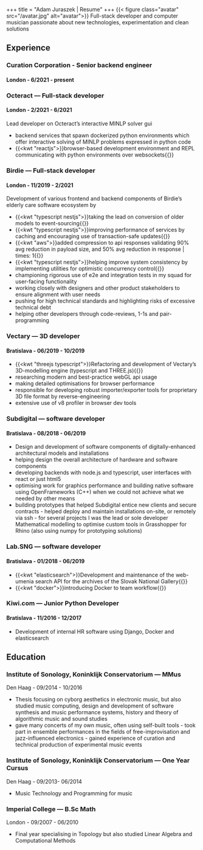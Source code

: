 +++
title = "Adam Juraszek | Resume"
+++
{{< figure class="avatar" src="/avatar.jpg" alt="avatar">}}
Full-stack developer and computer musician passionate about new technologies, experimentation and clean solutions


## Experience
### Curation Corporation - Senior backend engineer
#### London - 6/2021 - present

### Octeract — Full-stack developer
#### London - 2/2021 - 6/2021 
Lead developer on Octeract’s interactive MINLP solver gui 
- backend services that spawn dockerized python environments which offer interactive solving of MINLP problems expressed in python code
- {{<kwt "reactjs">}}browser-based development environment and REPL communicating with python environments over websockets{{</kwt>}}

### Birdie — Full-stack developer
#### London - 11/2019 - 2/2021
Development of various frontend and backend components of Birdie’s elderly care software ecosystem by 
- {{<kwt "typescript nestjs">}}taking the lead on conversion of older models to event-sourcing{{</kwt>}}
- {{<kwt "typescript nestjs">}}improving performance of services by caching and encouraging use of transaction-safe updates{{</kwt>}}
- {{<kwt "aws">}}added compression to api responses validating 90% avg reduction in payload size, and 50% avg reduction in response | times: 1{{</kwt>}}
- {{<kwt "typescript nestjs">}}helping improve system consistency by implementing utilities for optimistic concurrency control{{</kwt>}}
- championing rigorous use of e2e and integration tests in my squad for user-facing functionality
- working closely with designers and other product stakeholders to ensure alignment with user needs
- pushing for high technical standards and highlighting risks of excessive technical debt
- helping other developers through code-reviews, 1-1s and pair-programming

### Vectary — 3D developer
#### Bratislava - 06/2019 - 10/2019
- {{<kwt "threejs typescript">}}Refactoring and development of Vectary’s 3D-modelling engine (typescript and THREE.js){{</kwt>}}
- researching modern and best-practice webGL api usage
- making detailed optimisations for browser performance
- responsible for developing robust importer/exporter tools for proprietary 3D file format by reverse-engineering
- extensive use of v8 profiler in browser dev tools

### Subdigital — software developer
#### Bratislava - 08/2018 - 06/2019
- Design and development of software components of digitally-enhanced architectural models and installations
- helping design the overall architecture of hardware and software components
- developing backends with node.js and typescript, user interfaces with react or just html5
- optimising work for graphics performance and building native software using OpenFrameworks (C++) when we could not achieve what we needed by other means
- building prototypes that helped Subdigital entice new clients and secure contracts - helped deploy and maintain installations on-site, or remotely via ssh - for several projects I was the lead or sole developer
Mathematical modelling to optimise custom tools in Grasshopper for Rhino (also using numpy for prototyping solutions)

### Lab.SNG — software developer
#### Bratislava - 01/2018 - 06/2019
- {{<kwt "elasticsearch">}}Development and maintenance of the web-umenia search API for the archives of the Slovak National Gallery{{</kwt>}}
- {{<kwt "docker">}}introducing Docker to team workflow{{</kwt>}}

### Kiwi.com — Junior Python Developer
#### Bratislava -  11/2016 - 12/2017
- Development of internal HR software using Django, Docker and elasticsearch

## Education 
### Institute of Sonology, Koninklijk Conservatorium — MMus 
Den Haag - 09/2014 - 10/2016
- Thesis focusing on cyborg aesthetics in electronic music, but also studied music computing, design and development of software synthesis and music performance systems, history and theory of algorithmic music and sound studies
- gave many concerts of my own music, often using self-built tools - took part in ensemble performances in the fields of free-improvisation and jazz-influenced electronics - gained experience of  curation and technical production of experimental music events

### Institute of Sonology, Koninklijk Conservatorium — One Year Cursus 
Den Haag - 09/2013- 06/2014
- Music Technology and Programming for music

### Imperial College — B.Sc Math
London - 09/2007 - 06/2010
- Final year specialising in Topology but also studied Linear Algebra and Computational Methods
